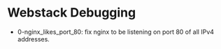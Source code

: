 # Webstack Debugging

* 0-nginx_likes_port_80: fix nginx to be listening on port 80 of all IPv4 addresses.

